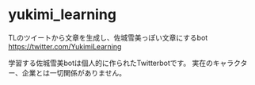 # yukimi_learning
TLのツイートから文章を生成し、佐城雪美っぽい文章にするbot
https://twitter.com/YukimiLearning

学習する佐城雪美botは個人的に作られたTwitterbotです。 実在のキャラクター、企業とは一切関係がありません。
